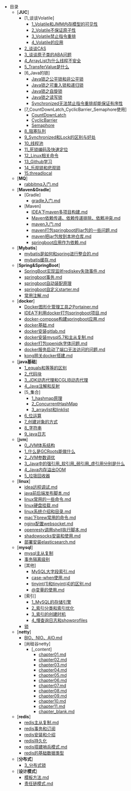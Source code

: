 * 目录
    * [**JUC**]
      * [1_谈谈Volatile]
        * [1_Volatile和JMM内存模型的可见性](/study/JUC/1_谈谈Volatile/1_Volatile和JMM内存模型的可见性/README)
        * [2_Volatile不保证原子性](/study/JUC/1_谈谈Volatile/2_Volatile不保证原子性/README)
        * [3_Volatile禁止指令重排](/study/JUC/1_谈谈Volatile/3_Volatile禁止指令重排/README)
        * [4_Volatile的应用](/study/JUC/1_谈谈Volatile/4_Volatile的应用/README)
      * [2_谈谈CAS](/study/JUC/2_谈谈CAS/README)
      * [3_谈谈原子类的ABA问题](/study/JUC/3_谈谈原子类的ABA问题/README)
      * [4_ArrayList为什么线程不安全](/study/JUC/4_ArrayList为什么线程不安全/README)
      * [5_TransferValue是什么](/study/JUC/5_TransferValue是什么/README)
      * [6_Java的锁]
        * [Java锁之公平锁和非公平锁](/study/JUC/6_Java的锁/Java锁之公平锁和非公平锁/README)
        * [Java锁之可重入锁和递归锁](/study/JUC/6_Java的锁/Java锁之可重入锁和递归锁/README)
        * [Java锁之自旋锁](/study/JUC/6_Java的锁/Java锁之自旋锁/README)
        * [Java锁之读写锁](/study/JUC/6_Java的锁/Java锁之读写锁/README)
        * [Synchronized无法禁止指令重排却能保证有序性](/study/JUC/6_Java的锁/Synchronized无法禁止指令重排却能保证有序性/README)
      * [7_CountDownLatch_CyclicBarrier_Semaphore使用]
        * [CountDownLatch](/study/JUC/7_CountDownLatch_CyclicBarrier_Semaphore使用/CountDownLatch/README)
        * [CyclicBarrier](/study/JUC/7_CountDownLatch_CyclicBarrier_Semaphore使用/CyclicBarrier/README)
        * [Semaphore](/study/JUC/7_CountDownLatch_CyclicBarrier_Semaphore使用/Semaphore/README)
      * [8_阻塞队列](/study/JUC/8_阻塞队列/README)
      * [9_Synchronized和Lock的区别与好处](/study/JUC/9_Synchronized和Lock的区别与好处/README)
      * [10_线程池](/study/JUC/10_线程池/README)
      * [11_死锁编码及快速定位](/study/JUC/11_死锁编码及快速定位/README)
      * [12_Linux相关命令](/study/JUC/12_Linux相关命令/README)
      * [13_Github学习](/study/JUC/13_Github学习/README)
      * [14_乐观锁和悲观锁](/study/JUC/14_乐观锁和悲观锁/README)
      * [15.threadlocal](/study/JUC/15.threadlocal/README)
    * [**MQ**]
      * [rabbitmq入门.md](/study/MQ/rabbitmq入门.md)
    * [**Maven&Gradle**]
      * [Gradle]
        * [gradle入门.md](/study/Maven&Gradle/Gradle/gradle入门.md)
      * [Maven]
        * [IDEA下maven多项目构建.md](/study/Maven&Gradle/Maven/IDEA下maven多项目构建.md)
        * [Maven依赖传递、依赖传递排除、依赖冲突.md](/study/Maven&Gradle/Maven/Maven依赖传递、依赖传递排除、依赖冲突.md)
        * [maven入门.md](/study/Maven&Gradle/Maven/maven入门.md)
        * [maven打包springboot的jar包的一些问题.md](/study/Maven&Gradle/Maven/maven打包springboot的jar包的一些问题.md)
        * [maven把jar包放到本地仓库.md](/study/Maven&Gradle/Maven/maven把jar包放到本地仓库.md)
        * [springboot应用作为依赖.md](/study/Maven&Gradle/Maven/springboot应用作为依赖.md)
    * [**Mybatis**]
      * [mybatis是如何和spring进行整合的.md](/study/Mybatis/mybatis是如何和spring进行整合的.md)
      * [mybatis缓存.md](/study/Mybatis/mybatis缓存.md)
    * [**Spring&SpringBoot**]
      * [SpringBoot实现监听rediskey失效事件.md](/study/Spring&SpringBoot/SpringBoot实现监听rediskey失效事件.md)
      * [springboot事务.md](/study/Spring&SpringBoot/springboot事务.md)
      * [springboot自动装配原理](/study/Spring&SpringBoot/springboot自动装配原理/README)
      * [springboot自定义starter.md](/study/Spring&SpringBoot/springboot自定义starter.md)
      * [常用注解.md](/study/Spring&SpringBoot/常用注解.md)
    * [**docker**]
      * [Docker图形化管理工具之Portainer.md](/study/docker/Docker图形化管理工具之Portainer.md)
      * [IDEA下利用docker打包springboot项目.md](/study/docker/IDEA下利用docker打包springboot项目.md)
      * [docker-compose构建springboot应用.md](/study/docker/docker-compose构建springboot应用.md)
      * [docker基础.md](/study/docker/docker基础.md)
      * [docker安装gitlab.md](/study/docker/docker安装gitlab.md)
      * [docker安装mysql5.7和主从复制.md](/study/docker/docker安装mysql5.7和主从复制.md)
      * [docker打包openjdk字体问题.md](/study/docker/docker打包openjdk字体问题.md)
      * [docker服务启动了端口无法访问的问题.md](/study/docker/docker服务启动了端口无法访问的问题.md)
      * [kong网关docker搭建.md](/study/docker/kong网关docker搭建.md)
    * [**java基础**]
      * [1_equals和等等的区别](/study/java基础/1_equals和等等的区别/README)
      * [2_代码块](/study/java基础/2_代码块/README)
      * [3_JDK动态代理和CGLIB动态代理](/study/java基础/3_JDK动态代理和CGLIB动态代理/README)
      * [4_Java注解和反射](/study/java基础/4_Java注解和反射/README)
      * [5_集合]
        * [1_hashmap原理](/study/java基础/5_集合/1_hashmap原理/README)
        * [2_ConcurrentHashMap](/study/java基础/5_集合/2_ConcurrentHashMap/README)
        * [3_arraylist和linklist](/study/java基础/5_集合/3_arraylist和linklist/README)
      * [6_位运算](/study/java基础/6_位运算/README)
      * [7_创建对象的方式](/study/java基础/7_创建对象的方式/README)
      * [8_字符串](/study/java基础/8_字符串/README)
      * [9_java日志](/study/java基础/9_java日志/README)
    * [**jvm**]
      * [0_JVM体系结构](/study/jvm/0_JVM体系结构/README)
      * [1_什么是GCRoots能做什么](/study/jvm/1_什么是GCRoots能做什么/README)
      * [2_JVM参数调优](/study/jvm/2_JVM参数调优/README)
      * [3_Java中的强引用_软引用_弱引用_虚引用分别是什么](/study/jvm/3_Java中的强引用_软引用_弱引用_虚引用分别是什么/README)
      * [4_Java内存溢出OOM](/study/jvm/4_Java内存溢出OOM/README)
      * [5_垃圾回收器](/study/jvm/5_垃圾回收器/README)
    * [**linux**]
      * [idea远程调试.md](/study/linux/idea远程调试.md)
      * [java前后端发布脚本.md](/study/linux/java前后端发布脚本.md)
      * [linux常用的一些命令.md](/study/linux/linux常用的一些命令.md)
      * [linux硬盘挂载.md](/study/linux/linux硬盘挂载.md)
      * [linux系统介绍和目录.md](/study/linux/linux系统介绍和目录.md)
      * [mac下brew常用的命令.md](/study/linux/mac下brew常用的命令.md)
      * [nginx配置websocket.md](/study/linux/nginx配置websocket.md)
      * [openresty调用shell执行脚本.md](/study/linux/openresty调用shell执行脚本.md)
      * [shadowsocks安装和使用.md](/study/linux/shadowsocks安装和使用.md)
      * [部署安装elasticsearch.md](/study/linux/部署安装elasticsearch.md)
    * [**mysql**]
      * [mysql主从复制](/study/mysql/mysql主从复制/README)
      * [事务隔离级别](/study/mysql/事务隔离级别/README)
      * [其他]
        * [MySQL大字段索引.md](/study/mysql/其他/MySQL大字段索引.md)
        * [case-when使用.md](/study/mysql/其他/case-when使用.md)
        * [tinyint(1)和tinyint(4)的区别.md](/study/mysql/其他/tinyint(1)和tinyint(4)的区别.md)
        * [@变量的使用.md](/study/mysql/其他/@变量的使用.md)
      * [索引]
        * [1_MySQL的存储引擎](/study/mysql/索引/1_MySQL的存储引擎/README)
        * [2_索引分类和索引优化](/study/mysql/索引/2_索引分类和索引优化/README)
        * [3_索引的创建时机](/study/mysql/索引/3_索引的创建时机/README)
        * [4_慢查询日志和showprofiles](/study/mysql/索引/4_慢查询日志和showprofiles/README)
      * [锁](/study/mysql/锁/README)
    * [**netty**]
      * [BIO、NIO、AIO.md](/study/netty/BIO、NIO、AIO.md)
      * [尚硅谷netty]
        * [_content]
          * [chapter01.md](/study/netty/尚硅谷netty/_content/chapter01.md)
          * [chapter02.md](/study/netty/尚硅谷netty/_content/chapter02.md)
          * [chapter03.md](/study/netty/尚硅谷netty/_content/chapter03.md)
          * [chapter04.md](/study/netty/尚硅谷netty/_content/chapter04.md)
          * [chapter05.md](/study/netty/尚硅谷netty/_content/chapter05.md)
          * [chapter06.md](/study/netty/尚硅谷netty/_content/chapter06.md)
          * [chapter07.md](/study/netty/尚硅谷netty/_content/chapter07.md)
          * [chapter08.md](/study/netty/尚硅谷netty/_content/chapter08.md)
          * [chapter09.md](/study/netty/尚硅谷netty/_content/chapter09.md)
          * [chapter10.md](/study/netty/尚硅谷netty/_content/chapter10.md)
          * [chapter11.md](/study/netty/尚硅谷netty/_content/chapter11.md)
          * [chapter_blank.md](/study/netty/尚硅谷netty/_content/chapter_blank.md)
    * [**redis**]
      * [redis主从复制.md](/study/redis/redis主从复制.md)
      * [redis事务和订阅](/study/redis/redis事务和订阅/README)
      * [redis安装和介绍](/study/redis/redis安装和介绍/README)
      * [redis持久化](/study/redis/redis持久化/README)
      * [redis搭建哨兵模式.md](/study/redis/redis搭建哨兵模式.md)
      * [redis的基础数据类型](/study/redis/redis的基础数据类型/README)
    * [**分布式**]
      * [3_分布式锁](/study/分布式/3_分布式锁/README)
    * [**设计模式**]
      * [模板方法.md](/study/设计模式/模板方法.md)
      * [责任链模式.md](/study/设计模式/责任链模式.md)

